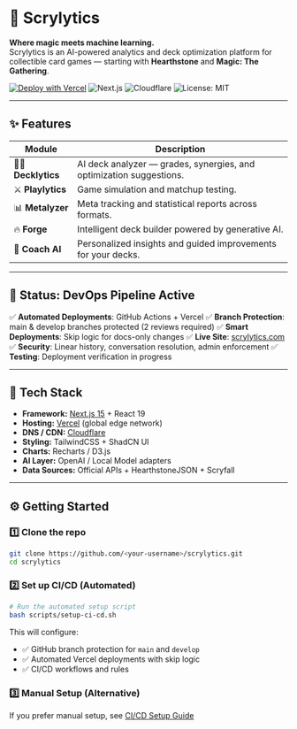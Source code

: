 # 🔮 Scrylytics

**Where magic meets machine learning.**  
Scrylytics is an AI-powered analytics and deck optimization platform for collectible card games — starting with **Hearthstone** and **Magic: The Gathering**.

[![Deploy with Vercel](https://vercel.com/button)](https://vercel.com/new)
![Next.js](https://img.shields.io/badge/Next.js-15-black?logo=next.js)
![Cloudflare](https://img.shields.io/badge/Cloudflare-CDN-orange?logo=cloudflare)
![License: MIT](https://img.shields.io/badge/License-MIT-green.svg)

---

## ✨ Features

| Module | Description |
|---------|-------------|
| 🧙‍♂️ **Decklytics** | AI deck analyzer — grades, synergies, and optimization suggestions. |
| ⚔️ **Playlytics** | Game simulation and matchup testing. |
| 📊 **Metalyzer** | Meta tracking and statistical reports across formats. |
| 🔥 **Forge** | Intelligent deck builder powered by generative AI. |
| 🤖 **Coach AI** | Personalized insights and guided improvements for your decks. |

---

## 🚀 **Status: DevOps Pipeline Active**

✅ **Automated Deployments**: GitHub Actions + Vercel
✅ **Branch Protection**: main & develop branches protected (2 reviews required)
✅ **Smart Deployments**: Skip logic for docs-only changes
✅ **Live Site**: [scrylytics.com](https://www.scrylytics.com)
✅ **Security**: Linear history, conversation resolution, admin enforcement
✅ **Testing**: Deployment verification in progress

---

## 🧱 Tech Stack

- **Framework:** [Next.js 15](https://nextjs.org) + React 19  
- **Hosting:** [Vercel](https://vercel.com) (global edge network)  
- **DNS / CDN:** [Cloudflare](https://cloudflare.com)  
- **Styling:** TailwindCSS + ShadCN UI  
- **Charts:** Recharts / D3.js  
- **AI Layer:** OpenAI / Local Model adapters  
- **Data Sources:** Official APIs + HearthstoneJSON + Scryfall  

---

## ⚙️ Getting Started

### 1️⃣ Clone the repo
```bash
git clone https://github.com/<your-username>/scrylytics.git
cd scrylytics
```

### 2️⃣ Set up CI/CD (Automated)
```bash
# Run the automated setup script
bash scripts/setup-ci-cd.sh
```

This will configure:
- ✅ GitHub branch protection for `main` and `develop`
- ✅ Automated Vercel deployments with skip logic
- ✅ CI/CD workflows and rules

### 3️⃣ Manual Setup (Alternative)
If you prefer manual setup, see [CI/CD Setup Guide](docs/ci-cd-setup.md)
